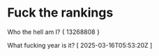 # Fuck the rankings

Who the hell am I?
{ 13268808 }

What fucking year is it?
[ 2025-03-16T05:53:20Z ]
